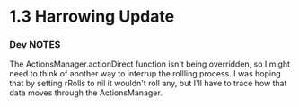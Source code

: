 # 1.3 Harrowing Update
  
### Dev NOTES

The ActionsManager.actionDirect function isn't being overridden, so I might need to think of another way to interrup the rollling process. I was hoping that by setting rRolls to nil it wouldn't roll any, but I'll have to trace how that data moves through the ActionsManager.

